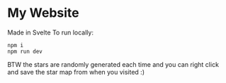 # My Website

Made in Svelte
To run locally:
```
npm i
npm run dev
```

BTW the stars are randomly generated each time and you can right click and save the star map from when you visited :)

